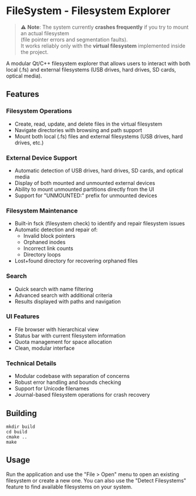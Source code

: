 # FileSystem - Filesystem Explorer

> ⚠️ **Note**: The system currently **crashes frequently** if you try to mount an actual filesystem  
(file pointer errors and segmentation faults).  
It works reliably only with the **virtual filesystem** implemented inside the project.


A modular Qt/C++ filesystem explorer that allows users to interact with both local (.fs) and external filesystems (USB drives, hard drives, SD cards, optical media).

## Features

### Filesystem Operations
- Create, read, update, and delete files in the virtual filesystem
- Navigate directories with browsing and path support
- Mount both local (.fs) files and external filesystems (USB drives, hard drives, etc.)

### External Device Support
- Automatic detection of USB drives, hard drives, SD cards, and optical media
- Display of both mounted and unmounted external devices
- Ability to mount unmounted partitions directly from the UI
- Support for "UNMOUNTED:" prefix for unmounted devices

### Filesystem Maintenance
- Built-in fsck (filesystem check) to identify and repair filesystem issues
- Automatic detection and repair of:
  - Invalid block pointers
  - Orphaned inodes
  - Incorrect link counts
  - Directory loops
- Lost+found directory for recovering orphaned files

### Search
- Quick search with name filtering
- Advanced search with additional criteria
- Results displayed with paths and navigation

### UI Features
- File browser with hierarchical view
- Status bar with current filesystem information
- Quota management for space allocation
- Clean, modular interface

### Technical Details
- Modular codebase with separation of concerns
- Robust error handling and bounds checking
- Support for Unicode filenames
- Journal-based filesystem operations for crash recovery

## Building
```
mkdir build
cd build
cmake ..
make
```

## Usage
Run the application and use the "File > Open" menu to open an existing filesystem or create a new one. You can also use the "Detect Filesystems" feature to find available filesystems on your system.
